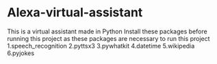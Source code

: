 # Alexa-virtual-assistant
This is a virtual assistant made in Python
Install these packages before running this project as these packages are necessary to run this project
1.speech_recognition
2.pyttsx3
3.pywhatkit
4.datetime
5.wikipedia
6.pyjokes
